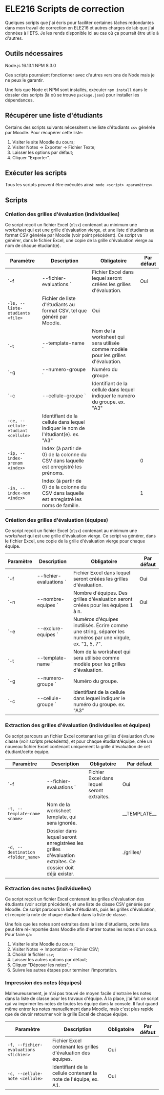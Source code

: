 # ELE216 Scripts de correction

Quelques scripts que j'ai écris pour faciliter certaines tâches redondantes dans mon travail de correction en ELE216 et autres charges de lab que j'ai données à l'ETS. Je les rends disponible ici au cas où ça pourrait être utile à d'autres.

## Outils nécessaires

Node.js 16.13.1
NPM 8.3.0

Ces scripts pourraient fonctionner avec d'autres versions de Node mais je ne peux le garantir.

Une fois que Node et NPM sont installés, exécuter `npm install` dans le dossier des scripts (là où se trouve `package.json`) pour installer les dépendances.

## Récupérer une liste d'étudiants

Certains des scripts suivants nécessitent une liste d'étudiants `csv` générée par Moodle. Pour récupérer cette liste:

1. Visiter le site Moodle du cours;
1. Visiter Notes -> Exporter -> Fichier Texte;
1. Laisser les options par défaut;
1. Cliquer "Exporter".

## Exécuter les scripts

Tous les scripts peuvent être exécutés ainsi: `node <script> <paramètres>`.

## Scripts

### Création des grilles d'évaluation (individuelles)
Ce script reçoit un fichier Excel (`xlsx`) contenant au minimum une _worksheet_ qui est une grille d'évaluation vierge, et une liste d'étudiants au format CSV générée par Moodle (voir point précédent). Ce script va générer, dans le fichier Excel, une copie de la grille d'évaluation vierge au nom de chaque étudiant(e).

|Paramètre|Description|Obligatoire|Par défaut|
|-|-|-|-|
|`-f|--fichier-evaluations <file>`|Fichier Excel dans lequel seront créées les grilles d'évaluation.|Oui||
|`-le, --liste-etudiants <file>`|Fichier de liste d\'étudiants au format CSV, tel que généré par Moodle.|Oui||
|`-t|--template-name <name>`|Nom de la worksheet qui sera utilisée comme modèle pour les grilles d'évaluation.||\_\_TEMPLATE\_\_|
|`-g|--numero-groupe <groupe>`|Numéro du groupe.|||
|`-c|--cellule-groupe <cellule>`|Identifiant de la cellule dans lequel indiquer le numéro du groupe. ex. "A3"|||
|`-ce, --cellule-etudiant <cellule>`|Identifiant de la cellule dans lequel indiquer le nom de l\'étudiant(e). ex. "A3"|||
|`-ip, --index-prenom <index>`|Index (à partir de 0) de la colonne du CSV dans laquelle est enregistré les prénoms.||0|
|`-in, --index-nom <index>`|Index (à partir de 0) de la colonne du CSV dans laquelle est enregistré les noms de famille.||1|

### Création des grilles d'évaluation (équipes)
Ce script reçoit un fichier Excel (`xlsx`) contenant au minimum une _worksheet_ qui est une grille d'évaluation vierge. Ce script va générer, dans le fichier Excel, une copie de la grille d'évaluation vierge pour chaque équipe.

|Paramètre|Description|Obligatoire|Par défaut|
|-|-|-|-|
|`-f|--fichier-evaluations <file>`|Fichier Excel dans lequel seront créées les grilles d'évaluation.|Oui||
|`-n|--nombre-equipes <nbr>`|Nombre d'équipes. Des grilles d'évaluation seront créées pour les équipes 1 à n.|Oui||
|`-e|--exclure-equipes <nbrs>`|Numéros d'équipes inutilisés. Écrire comme une string, séparer les numéros par une virgule, ex. "1, 5, 7".|||
|`-t|--template-name <name>`|Nom de la worksheet qui sera utilisée comme modèle pour les grilles d'évaluation.||\_\_TEMPLATE\_\_|
|`-g|--numero-groupe <groupe>`|Numéro du groupe.|||
|`-c|--cellule-groupe <cellule>`|Identifiant de la cellule dans lequel indiquer le numéro du groupe. ex. "A3"|||

### Extraction des grilles d'évaluation (individuelles et équipes)
Ce script parcours un fichier Excel contenant les grilles d'évaluation d'une classe (voir scripts précédents), et pour chaque étudiant/équipe, crée un nouveau fichier Excel contenant uniquement la grille d'évaluation de cet étudiant/cette équipe.

|Paramètre|Description|Obligatoire|Par défaut|
|-|-|-|-|
|`-f|--fichier-evaluations <file>`|Fichier Excel dans lequel seront extraites.|Oui||
|`-t, --template-name <name>`|Nom de la worksheet template, qui sera ignorée.||\_\_TEMPLATE\_\_|
|`-d, --destination <folder_name>`|Dossier dans lequel seront enregistrées les grilles d\'évaluation extraites. Ce dossier doit déjà exister.||./grilles/|

### Extraction des notes (individuelles)
Ce script reçoit un fichier Excel contenant les grilles d'évaluation des étudiants (voir script précédent), et une liste de classe CSV générée par Moodle. Ce script parcours la liste d'étudiants, puis les grilles d'évaluation, et recopie la note de chaque étudiant dans la liste de classe.

Une fois que les notes sont extraites dans la liste d'étudiants, cette liste peut être ré-importée dans Moodle afin d'entrer toutes les notes d'un coup. Pour faire ça:

1. Visiter le site Moodle du cours;
1. Visiter Notes -> Importation -> Fichier CSV;
1. Choisir le fichier `csv`;
1. Laisser les autres options par défaut;
1. Cliquer "Déposer les notes";
1. Suivre les autres étapes pour terminer l'importation.

### Impression des notes (équipes)
Malheureusement, je n'ai pas trouvé de moyen facile d'extraire les notes dans la liste de classe pour les travaux d'équipe. À la place, j'ai fait ce script qui va imprimer les notes de toutes les équipe dans la console. Il faut quand même entrer les notes manuellement dans Moodle, mais c'est plus rapide que de devoir retourner voir la grille Excel de chaque équipe.

|Paramètre|Description|Obligatoire|Par défaut|
|-|-|-|-|
|`-f, --fichier-evaluations <fichier>`|Fichier Excel contenant les grilles d\'évaluation des équipes.|Oui||
|`-c, --cellule-note <cellule>`|Identifiant de la cellule contenant la note de l\'équipe, ex. A1.|Oui||
